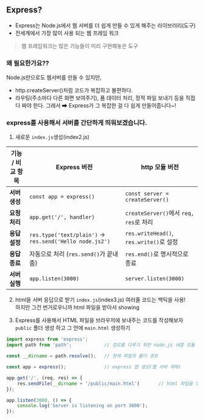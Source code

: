 ## Express?
- Express는 Node.js에서 웹 서버를 더 쉽게 만들 수 있게 해주는 라이브러리(도구)
- 전세계에서 가장 많이 사용 되는 웹 프레임 워크

> 웹 프레임워크는 많은 기능들이 미리 구현해놓은 도구

### 왜 필요한가요??
Node.js만으로도 웹서버를 만들 수 있지만,
- http.createServer()처럼 코드가 복잡하고 불편하다.
- 라우팅(주소마다 다른 화면 보여주기), 폼 데이터 처리, 정적 파일 보내기 등을 직접 다 짜야 한다.
그래서
➡ Express가 그 복잡한 걸 다 쉽게 만들어줍니다~!

### express를 사용해서 서버를 간단하게 띄워보겠습니다.
1. 새로운 `index.js`생성(index2.js)

| 기능 / 비교 항목 | **Express 버전**                                           | **http 모듈 버전**                       |
| ---------- | -------------------------------------------------------- | ------------------------------------ |
| **서버 생성**  | `const app = express()`                                  | `const server = createServer()`      |
| **요청 처리**  | `app.get('/', handler)`                                  | `createServer()`에서 `req, res`로 처리    |
| **응답 설정**  | `res.type('text/plain')` -> `res.send('Hello node.js2')` | `res.writeHead()`, `res.write()`로 설정 |
| **응답 종료**  | 자동으로 처리 (`res.send()`가 끝내줌)                              | `res.end()`로 명시적으로 종료                |
| **서버 실행**  | `app.listen(3000)`                                       | `server.listen(3000)`                |

2. html을 서버 응답으로 받기 `index.js`(index3.js)
여러줄 코드는 백틱을 사용!  
하지만 그건 번거로우니까 html 파일을 받아서 showing

3. Express를 사용해서 HTML 파일을 브라우저에 보내주는 코드를 작성해보자
`public` 폴더 생성 하고 그 안에 `main.html` 생성하기
```js
import express from 'express';
import path from 'path';            // 경로를 다루기 위한 node.js 내장 모듈

const __dirname = path.resolve();   // 현재 파일의 폴더 경로

const app = express();              // express 앱 생성(웹 서버 객체)

app.get('/', (req, res) => {
    res.sendFile(__dirname + '/public/main.html')       // html 파일을 찾아서 브라우저로 보낸다다
});

app.listen(3000, () => {
    console.log('Server is listening on port 3000');
});
```